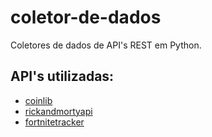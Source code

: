 # coletor-de-dados
Coletores de dados de API's REST em Python.

## API's utilizadas:
- [coinlib](https://coinlib.io/apidocs)
- [rickandmortyapi](https://rickandmortyapi.com)
- [fortnitetracker](https://fortnitetracker.com/site-api)
